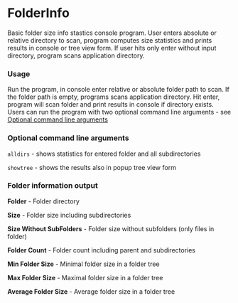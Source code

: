 # FolderInfo
Basic folder size info stastics console program.
User enters absolute or relative directory to scan, program computes size statistics and prints results in console or tree view form.
If user hits only enter without input directory, program scans application directory.

### Usage
Run the program, in console enter relative or absolute folder path to scan. If the folder path is empty, programs scans application directory. Hit enter, program will scan folder and print results in console if directory exists. Users can run the program with two optional command line arguments - see [Optional command line arguments](https://github.com/grekkster/FolderInfo/new/master?readme=1#folder-information-output)

### Optional command line arguments
`alldirs` - shows statistics for entered folder and all subdirectories

`showtree` - shows the results also in popup tree view form

### Folder information output
**Folder** - Folder directory

**Size** - Folder size including subdirectories

**Size Without SubFolders** - Folder size without subfolders (only files in folder)

**Folder Count** - Folder count including parent and subdirectories

**Min Folder Size** - Minimal folder size in a folder tree

**Max Folder Size** - Maximal folder size in a folder tree

**Average Folder Size** - Average folder size in a folder tree
